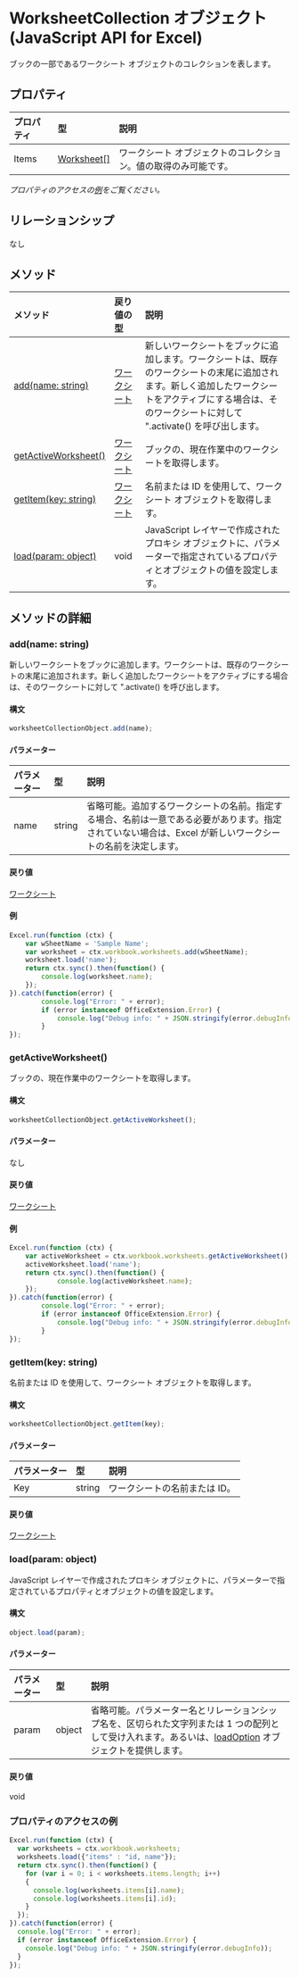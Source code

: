 ﻿# WorksheetCollection オブジェクト (JavaScript API for Excel)

ブックの一部であるワークシート オブジェクトのコレクションを表します。

## プロパティ

| プロパティ     | 型   |説明
|:---------------|:--------|:----------|
|Items|[Worksheet[]](worksheet.md)|ワークシート オブジェクトのコレクション。値の取得のみ可能です。|

_プロパティのアクセスの[例](#例)をご覧ください。_

## リレーションシップ
なし


## メソッド

| メソッド           | 戻り値の型    |説明|
|:---------------|:--------|:----------|
|[add(name: string)](#addname-string)|[ワークシート](worksheet.md)|新しいワークシートをブックに追加します。ワークシートは、既存のワークシートの末尾に追加されます。新しく追加したワークシートをアクティブにする場合は、そのワークシートに対して ".activate() を呼び出します。|
|[getActiveWorksheet()](#getactiveworksheet)|[ワークシート](worksheet.md)|ブックの、現在作業中のワークシートを取得します。|
|[getItem(key: string)](#getitemkey-string)|[ワークシート](worksheet.md)|名前または ID を使用して、ワークシート オブジェクトを取得します。|
|[load(param: object)](#loadparam-object)|void|JavaScript レイヤーで作成されたプロキシ オブジェクトに、パラメーターで指定されているプロパティとオブジェクトの値を設定します。|

## メソッドの詳細


### add(name: string)
新しいワークシートをブックに追加します。ワークシートは、既存のワークシートの末尾に追加されます。新しく追加したワークシートをアクティブにする場合は、そのワークシートに対して ".activate() を呼び出します。

#### 構文
```js
worksheetCollectionObject.add(name);
```

#### パラメーター
| パラメーター    | 型   |説明|
|:---------------|:--------|:----------|
|name|string|省略可能。追加するワークシートの名前。指定する場合、名前は一意である必要があります。指定されていない場合は、Excel が新しいワークシートの名前を決定します。|

#### 戻り値
[ワークシート](worksheet.md)

#### 例

```js
Excel.run(function (ctx) { 
    var wSheetName = 'Sample Name';
    var worksheet = ctx.workbook.worksheets.add(wSheetName);
    worksheet.load('name');
    return ctx.sync().then(function() {
        console.log(worksheet.name);
    });
}).catch(function(error) {
        console.log("Error: " + error);
        if (error instanceof OfficeExtension.Error) {
            console.log("Debug info: " + JSON.stringify(error.debugInfo));
        }
});
```


### getActiveWorksheet()
ブックの、現在作業中のワークシートを取得します。

#### 構文
```js
worksheetCollectionObject.getActiveWorksheet();
```

#### パラメーター
なし

#### 戻り値
[ワークシート](worksheet.md)

#### 例

```js
Excel.run(function (ctx) {  
    var activeWorksheet = ctx.workbook.worksheets.getActiveWorksheet();
    activeWorksheet.load('name');
    return ctx.sync().then(function() {
            console.log(activeWorksheet.name);
    });
}).catch(function(error) {
        console.log("Error: " + error);
        if (error instanceof OfficeExtension.Error) {
            console.log("Debug info: " + JSON.stringify(error.debugInfo));
        }
});
```


### getItem(key: string)
名前または ID を使用して、ワークシート オブジェクトを取得します。

#### 構文
```js
worksheetCollectionObject.getItem(key);
```

#### パラメーター
| パラメーター    | 型   |説明|
|:---------------|:--------|:----------|
|Key|string|ワークシートの名前または ID。|

#### 戻り値
[ワークシート](worksheet.md)

### load(param: object)
JavaScript レイヤーで作成されたプロキシ オブジェクトに、パラメーターで指定されているプロパティとオブジェクトの値を設定します。

#### 構文
```js
object.load(param);
```

#### パラメーター
| パラメーター    | 型   |説明|
|:---------------|:--------|:----------|
|param|object|省略可能。パラメーター名とリレーションシップ名を、区切られた文字列または 1 つの配列として受け入れます。あるいは、[loadOption](loadoption.md) オブジェクトを提供します。|

#### 戻り値
void
### プロパティのアクセスの例
```js
Excel.run(function (ctx) {
  var worksheets = ctx.workbook.worksheets;
  worksheets.load({"items" : "id, name"});
  return ctx.sync().then(function() {
    for (var i = 0; i < worksheets.items.length; i++)
    {
      console.log(worksheets.items[i].name);
      console.log(worksheets.items[i].id);
    }
  });
}).catch(function(error) {
  console.log("Error: " + error);
  if (error instanceof OfficeExtension.Error) {
    console.log("Debug info: " + JSON.stringify(error.debugInfo));
  }
});
```
